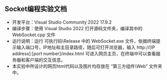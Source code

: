 ## Socket编程实验文档

- 开发平台：Visual Studio Community 2022 17.9.2
- 编译步骤：使用 Visual Studio 2022 打开源码文件夹，编译其中的 WebSocket.cpp 文件
- 运行说明：运行 可执行码\Release 中的 WebSocket.exe 文件，依据终端提示输入端口号，IP地址和主目录路径，随后可打开浏览器，输入 http://[IP address]:[port number]/index.html 可进入网页主页，在终端中可以查看服务器和客户端的交互信息。
- 本实验中所设计的网页html代码以及图片均存放在 “第三方组件\Web” 文件夹中。

